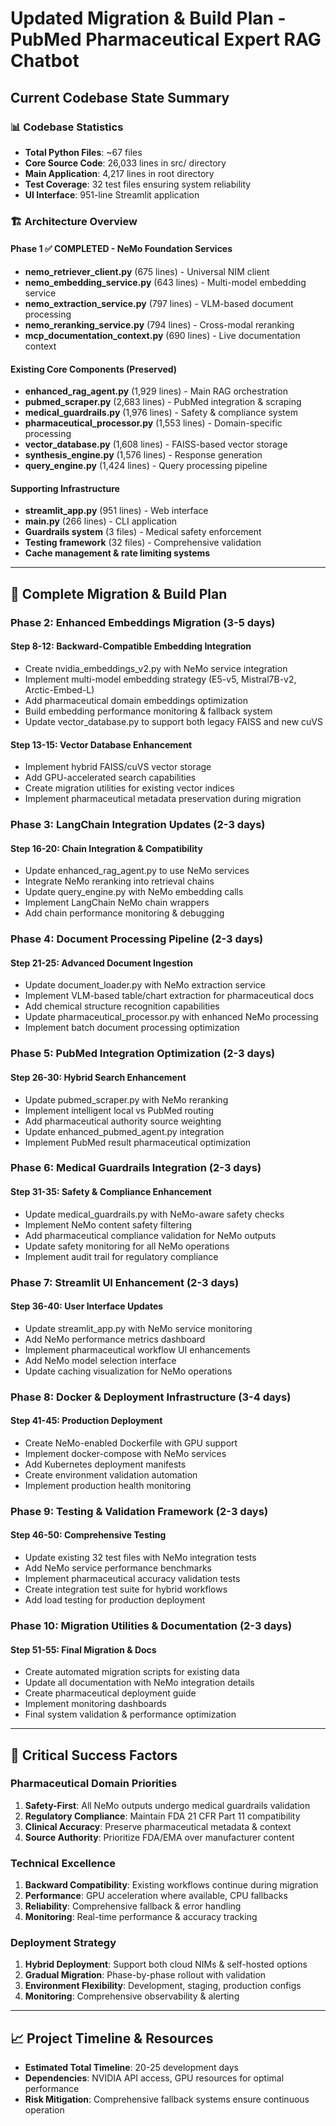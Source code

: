 # Updated Migration & Build Plan - PubMed Pharmaceutical Expert RAG Chatbot

## Current Codebase State Summary

### 📊 Codebase Statistics

- **Total Python Files**: ~67 files
- **Core Source Code**: 26,033 lines in src/ directory
- **Main Application**: 4,217 lines in root directory
- **Test Coverage**: 32 test files ensuring system reliability
- **UI Interface**: 951-line Streamlit application

### 🏗️ Architecture Overview

#### Phase 1 ✅ COMPLETED - NeMo Foundation Services

- **nemo_retriever_client.py** (675 lines) - Universal NIM client
- **nemo_embedding_service.py** (643 lines) - Multi-model embedding service
- **nemo_extraction_service.py** (797 lines) - VLM-based document processing
- **nemo_reranking_service.py** (794 lines) - Cross-modal reranking
- **mcp_documentation_context.py** (690 lines) - Live documentation context

#### Existing Core Components (Preserved)

- **enhanced_rag_agent.py** (1,929 lines) - Main RAG orchestration
- **pubmed_scraper.py** (2,683 lines) - PubMed integration & scraping
- **medical_guardrails.py** (1,976 lines) - Safety & compliance system
- **pharmaceutical_processor.py** (1,553 lines) - Domain-specific processing
- **vector_database.py** (1,608 lines) - FAISS-based vector storage
- **synthesis_engine.py** (1,576 lines) - Response generation
- **query_engine.py** (1,424 lines) - Query processing pipeline

#### Supporting Infrastructure

- **streamlit_app.py** (951 lines) - Web interface
- **main.py** (266 lines) - CLI application
- **Guardrails system** (3 files) - Medical safety enforcement
- **Testing framework** (32 files) - Comprehensive validation
- **Cache management & rate limiting systems**

---

## 🚀 Complete Migration & Build Plan

### Phase 2: Enhanced Embeddings Migration (3-5 days)

#### Step 8-12: Backward-Compatible Embedding Integration

- Create nvidia_embeddings_v2.py with NeMo service integration
- Implement multi-model embedding strategy (E5-v5, Mistral7B-v2, Arctic-Embed-L)
- Add pharmaceutical domain embeddings optimization
- Build embedding performance monitoring & fallback system
- Update vector_database.py to support both legacy FAISS and new cuVS

#### Step 13-15: Vector Database Enhancement

- Implement hybrid FAISS/cuVS vector storage
- Add GPU-accelerated search capabilities
- Create migration utilities for existing vector indices
- Implement pharmaceutical metadata preservation during migration

### Phase 3: LangChain Integration Updates (2-3 days)

#### Step 16-20: Chain Integration & Compatibility

- Update enhanced_rag_agent.py to use NeMo services
- Integrate NeMo reranking into retrieval chains
- Update query_engine.py with NeMo embedding calls
- Implement LangChain NeMo chain wrappers
- Add chain performance monitoring & debugging

### Phase 4: Document Processing Pipeline (2-3 days)

#### Step 21-25: Advanced Document Ingestion

- Update document_loader.py with NeMo extraction service
- Implement VLM-based table/chart extraction for pharmaceutical docs
- Add chemical structure recognition capabilities
- Update pharmaceutical_processor.py with enhanced NeMo processing
- Implement batch document processing optimization

### Phase 5: PubMed Integration Optimization (2-3 days)

#### Step 26-30: Hybrid Search Enhancement

- Update pubmed_scraper.py with NeMo reranking
- Implement intelligent local vs PubMed routing
- Add pharmaceutical authority source weighting
- Update enhanced_pubmed_agent.py integration
- Implement PubMed result pharmaceutical optimization

### Phase 6: Medical Guardrails Integration (2-3 days)

#### Step 31-35: Safety & Compliance Enhancement

- Update medical_guardrails.py with NeMo-aware safety checks
- Implement NeMo content safety filtering
- Add pharmaceutical compliance validation for NeMo outputs
- Update safety monitoring for all NeMo operations
- Implement audit trail for regulatory compliance

### Phase 7: Streamlit UI Enhancement (2-3 days)

#### Step 36-40: User Interface Updates

- Update streamlit_app.py with NeMo service monitoring
- Add NeMo performance metrics dashboard
- Implement pharmaceutical workflow UI enhancements
- Add NeMo model selection interface
- Update caching visualization for NeMo operations

### Phase 8: Docker & Deployment Infrastructure (3-4 days)

#### Step 41-45: Production Deployment

- Create NeMo-enabled Dockerfile with GPU support
- Implement docker-compose with NeMo services
- Add Kubernetes deployment manifests
- Create environment validation automation
- Implement production health monitoring

### Phase 9: Testing & Validation Framework (2-3 days)

#### Step 46-50: Comprehensive Testing

- Update existing 32 test files with NeMo integration tests
- Add NeMo service performance benchmarks
- Implement pharmaceutical accuracy validation tests
- Create integration test suite for hybrid workflows
- Add load testing for production deployment

### Phase 10: Migration Utilities & Documentation (2-3 days)

#### Step 51-55: Final Migration & Docs

- Create automated migration scripts for existing data
- Update all documentation with NeMo integration details
- Create pharmaceutical deployment guide
- Implement monitoring dashboards
- Final system validation & performance optimization

---

## 🎯 Critical Success Factors

### Pharmaceutical Domain Priorities

1. **Safety-First**: All NeMo outputs undergo medical guardrails validation
2. **Regulatory Compliance**: Maintain FDA 21 CFR Part 11 compatibility
3. **Clinical Accuracy**: Preserve pharmaceutical metadata & context
4. **Source Authority**: Prioritize FDA/EMA over manufacturer content

### Technical Excellence

1. **Backward Compatibility**: Existing workflows continue during migration
2. **Performance**: GPU acceleration where available, CPU fallbacks
3. **Reliability**: Comprehensive fallback & error handling
4. **Monitoring**: Real-time performance & accuracy tracking

### Deployment Strategy

1. **Hybrid Deployment**: Support both cloud NIMs & self-hosted options
2. **Gradual Migration**: Phase-by-phase rollout with validation
3. **Environment Flexibility**: Development, staging, production configs
4. **Monitoring**: Comprehensive observability & alerting

---

## 📈 Project Timeline & Resources

- **Estimated Total Timeline**: 20-25 development days
- **Dependencies**: NVIDIA API access, GPU resources for optimal performance
- **Risk Mitigation**: Comprehensive fallback systems ensure continuous operation
